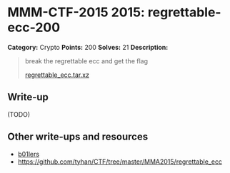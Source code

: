 # MMM-CTF-2015 2015: regrettable-ecc-200

**Category:** Crypto
**Points:** 200
**Solves:** 21
**Description:**

> break the regrettable ecc and get the flag
>
> [regrettable_ecc.tar.xz](regrettable_ecc.tar.xz-92db3638913f5de9e495a4f1a4fecaeba24dfe689574e41a348e566d7e17cc8d)
> 

## Write-up

(TODO)

## Other write-ups and resources

* [b01lers](https://b01lers.net/challenges/MMA%20CTF%202015/regrettable%20ecc/57/) 
* <https://github.com/tyhan/CTF/tree/master/MMA2015/regrettable_ecc>
